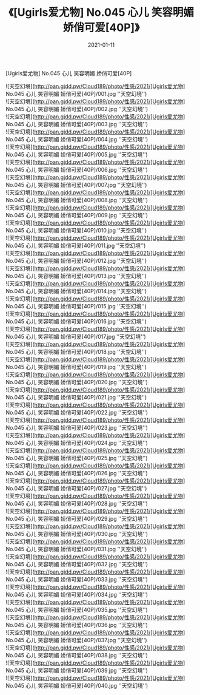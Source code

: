 ﻿---
layout: post
title:  《[Ugirls爱尤物] No.045 心儿 笑容明媚 娇俏可爱[40P]》
date:   2021-01-11
img: http://pan.gjdd.pw/Cloud189/photo/性感/2021/[Ugirls爱尤物] No.045 心儿 笑容明媚 娇俏可爱[40P]/000.jpg
categories: [美女, 性感, 泳衣]
---

[Ugirls爱尤物] No.045 心儿 笑容明媚 娇俏可爱[40P]



![天空幻境](http://pan.gjdd.pw/Cloud189/photo/性感/2021/[Ugirls爱尤物] No.045 心儿 笑容明媚 娇俏可爱[40P]/001.jpg ''天空幻境'') <br>
![天空幻境](http://pan.gjdd.pw/Cloud189/photo/性感/2021/[Ugirls爱尤物] No.045 心儿 笑容明媚 娇俏可爱[40P]/002.jpg ''天空幻境'') <br>
![天空幻境](http://pan.gjdd.pw/Cloud189/photo/性感/2021/[Ugirls爱尤物] No.045 心儿 笑容明媚 娇俏可爱[40P]/003.jpg ''天空幻境'') <br>
![天空幻境](http://pan.gjdd.pw/Cloud189/photo/性感/2021/[Ugirls爱尤物] No.045 心儿 笑容明媚 娇俏可爱[40P]/004.jpg ''天空幻境'') <br>
![天空幻境](http://pan.gjdd.pw/Cloud189/photo/性感/2021/[Ugirls爱尤物] No.045 心儿 笑容明媚 娇俏可爱[40P]/005.jpg ''天空幻境'') <br>
![天空幻境](http://pan.gjdd.pw/Cloud189/photo/性感/2021/[Ugirls爱尤物] No.045 心儿 笑容明媚 娇俏可爱[40P]/006.jpg ''天空幻境'') <br>
![天空幻境](http://pan.gjdd.pw/Cloud189/photo/性感/2021/[Ugirls爱尤物] No.045 心儿 笑容明媚 娇俏可爱[40P]/007.jpg ''天空幻境'') <br>
![天空幻境](http://pan.gjdd.pw/Cloud189/photo/性感/2021/[Ugirls爱尤物] No.045 心儿 笑容明媚 娇俏可爱[40P]/008.jpg ''天空幻境'') <br>
![天空幻境](http://pan.gjdd.pw/Cloud189/photo/性感/2021/[Ugirls爱尤物] No.045 心儿 笑容明媚 娇俏可爱[40P]/009.jpg ''天空幻境'') <br>
![天空幻境](http://pan.gjdd.pw/Cloud189/photo/性感/2021/[Ugirls爱尤物] No.045 心儿 笑容明媚 娇俏可爱[40P]/010.jpg ''天空幻境'') <br>
![天空幻境](http://pan.gjdd.pw/Cloud189/photo/性感/2021/[Ugirls爱尤物] No.045 心儿 笑容明媚 娇俏可爱[40P]/011.jpg ''天空幻境'') <br>
![天空幻境](http://pan.gjdd.pw/Cloud189/photo/性感/2021/[Ugirls爱尤物] No.045 心儿 笑容明媚 娇俏可爱[40P]/012.jpg ''天空幻境'') <br>
![天空幻境](http://pan.gjdd.pw/Cloud189/photo/性感/2021/[Ugirls爱尤物] No.045 心儿 笑容明媚 娇俏可爱[40P]/013.jpg ''天空幻境'') <br>
![天空幻境](http://pan.gjdd.pw/Cloud189/photo/性感/2021/[Ugirls爱尤物] No.045 心儿 笑容明媚 娇俏可爱[40P]/014.jpg ''天空幻境'') <br>
![天空幻境](http://pan.gjdd.pw/Cloud189/photo/性感/2021/[Ugirls爱尤物] No.045 心儿 笑容明媚 娇俏可爱[40P]/015.jpg ''天空幻境'') <br>
![天空幻境](http://pan.gjdd.pw/Cloud189/photo/性感/2021/[Ugirls爱尤物] No.045 心儿 笑容明媚 娇俏可爱[40P]/016.jpg ''天空幻境'') <br>
![天空幻境](http://pan.gjdd.pw/Cloud189/photo/性感/2021/[Ugirls爱尤物] No.045 心儿 笑容明媚 娇俏可爱[40P]/017.jpg ''天空幻境'') <br>
![天空幻境](http://pan.gjdd.pw/Cloud189/photo/性感/2021/[Ugirls爱尤物] No.045 心儿 笑容明媚 娇俏可爱[40P]/018.jpg ''天空幻境'') <br>
![天空幻境](http://pan.gjdd.pw/Cloud189/photo/性感/2021/[Ugirls爱尤物] No.045 心儿 笑容明媚 娇俏可爱[40P]/019.jpg ''天空幻境'') <br>
![天空幻境](http://pan.gjdd.pw/Cloud189/photo/性感/2021/[Ugirls爱尤物] No.045 心儿 笑容明媚 娇俏可爱[40P]/020.jpg ''天空幻境'') <br>
![天空幻境](http://pan.gjdd.pw/Cloud189/photo/性感/2021/[Ugirls爱尤物] No.045 心儿 笑容明媚 娇俏可爱[40P]/021.jpg ''天空幻境'') <br>
![天空幻境](http://pan.gjdd.pw/Cloud189/photo/性感/2021/[Ugirls爱尤物] No.045 心儿 笑容明媚 娇俏可爱[40P]/022.jpg ''天空幻境'') <br>
![天空幻境](http://pan.gjdd.pw/Cloud189/photo/性感/2021/[Ugirls爱尤物] No.045 心儿 笑容明媚 娇俏可爱[40P]/023.jpg ''天空幻境'') <br>
![天空幻境](http://pan.gjdd.pw/Cloud189/photo/性感/2021/[Ugirls爱尤物] No.045 心儿 笑容明媚 娇俏可爱[40P]/024.jpg ''天空幻境'') <br>
![天空幻境](http://pan.gjdd.pw/Cloud189/photo/性感/2021/[Ugirls爱尤物] No.045 心儿 笑容明媚 娇俏可爱[40P]/025.jpg ''天空幻境'') <br>
![天空幻境](http://pan.gjdd.pw/Cloud189/photo/性感/2021/[Ugirls爱尤物] No.045 心儿 笑容明媚 娇俏可爱[40P]/026.jpg ''天空幻境'') <br>
![天空幻境](http://pan.gjdd.pw/Cloud189/photo/性感/2021/[Ugirls爱尤物] No.045 心儿 笑容明媚 娇俏可爱[40P]/027.jpg ''天空幻境'') <br>
![天空幻境](http://pan.gjdd.pw/Cloud189/photo/性感/2021/[Ugirls爱尤物] No.045 心儿 笑容明媚 娇俏可爱[40P]/028.jpg ''天空幻境'') <br>
![天空幻境](http://pan.gjdd.pw/Cloud189/photo/性感/2021/[Ugirls爱尤物] No.045 心儿 笑容明媚 娇俏可爱[40P]/029.jpg ''天空幻境'') <br>
![天空幻境](http://pan.gjdd.pw/Cloud189/photo/性感/2021/[Ugirls爱尤物] No.045 心儿 笑容明媚 娇俏可爱[40P]/030.jpg ''天空幻境'') <br>
![天空幻境](http://pan.gjdd.pw/Cloud189/photo/性感/2021/[Ugirls爱尤物] No.045 心儿 笑容明媚 娇俏可爱[40P]/031.jpg ''天空幻境'') <br>
![天空幻境](http://pan.gjdd.pw/Cloud189/photo/性感/2021/[Ugirls爱尤物] No.045 心儿 笑容明媚 娇俏可爱[40P]/032.jpg ''天空幻境'') <br>
![天空幻境](http://pan.gjdd.pw/Cloud189/photo/性感/2021/[Ugirls爱尤物] No.045 心儿 笑容明媚 娇俏可爱[40P]/033.jpg ''天空幻境'') <br>
![天空幻境](http://pan.gjdd.pw/Cloud189/photo/性感/2021/[Ugirls爱尤物] No.045 心儿 笑容明媚 娇俏可爱[40P]/034.jpg ''天空幻境'') <br>
![天空幻境](http://pan.gjdd.pw/Cloud189/photo/性感/2021/[Ugirls爱尤物] No.045 心儿 笑容明媚 娇俏可爱[40P]/035.jpg ''天空幻境'') <br>
![天空幻境](http://pan.gjdd.pw/Cloud189/photo/性感/2021/[Ugirls爱尤物] No.045 心儿 笑容明媚 娇俏可爱[40P]/036.jpg ''天空幻境'') <br>
![天空幻境](http://pan.gjdd.pw/Cloud189/photo/性感/2021/[Ugirls爱尤物] No.045 心儿 笑容明媚 娇俏可爱[40P]/037.jpg ''天空幻境'') <br>
![天空幻境](http://pan.gjdd.pw/Cloud189/photo/性感/2021/[Ugirls爱尤物] No.045 心儿 笑容明媚 娇俏可爱[40P]/038.jpg ''天空幻境'') <br>
![天空幻境](http://pan.gjdd.pw/Cloud189/photo/性感/2021/[Ugirls爱尤物] No.045 心儿 笑容明媚 娇俏可爱[40P]/039.jpg ''天空幻境'') <br>
![天空幻境](http://pan.gjdd.pw/Cloud189/photo/性感/2021/[Ugirls爱尤物] No.045 心儿 笑容明媚 娇俏可爱[40P]/040.jpg ''天空幻境'') <br>